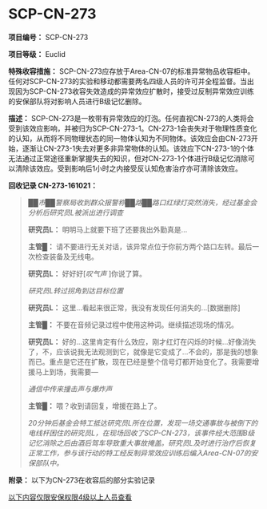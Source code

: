 # SCP-CN-273

**项目编号：** SCP-CN-273

**项目等级：** Euclid

**特殊收容措施：** SCP-CN-273应存放于Area-CN-07的标准异常物品收容柜中。任何对SCP-CN-273的实验和移动都需要两名四级人员的许可并全程监督。当出现因为SCP-CN-273收容失效造成的异常效应扩散时，接受过反制异常效应训练的安保部队将对影响人员进行B级记忆删除。

**描述：** SCP-CN-273是一枚带有异常效应的灯泡。任何直视CN-273的人类将会受到该效应影响，并被归为SCP-CN-273-1。CN-273-1会丧失对于物理性质变化的认知，从而将不同物理状态的同一物体认知为不同物体。该效应会由CN-273开始，逐渐让CN-273-1失去对更多非异常物体的认知。该效应下CN-273-1的个体无法通过正常途径重新掌握失去的知识，但对CN-273-1个体进行B级记忆消除可以清除该效应。受到影响后1小时之内接受反认知危害治疗亦可清除该效应。

**回收记录 CN-273-161021：** 


> *██市██警察局收到群众报警称██路██路口红绿灯突然消失，经过基金会分析后研究员L被派出进行调查* 
> 
> **研究员L：** 明明马上就要下班了还要我出外勤真是…
> 
> **主管█：** 请不要进行无关对话，该异常点位于你前方两个路口左转。最后一次检查装备及无线电。
> 
> **研究员L：** 好好好[*叹气声* ]你说了算。
> 
> *研究员L转过拐角到达目标位置* 
> 
> **研究员L：** 这里…看起来很正常，我没有发现任何消失的…[数据删除]
> 
> **主管█：** 不要在音频记录过程中使用这种词。继续描述现场的情况。
> 
> **研究员L：** 好的…这里肯定有什么效应，刚才红灯在闪烁的时候…好像消失了，不，应该说我无法观测到它，就像是它变成了…不会的，那是我的想象而已。重点是它还在扩散，现在已经是整个信号灯都开始变化了。我需要增援马上到场，我需要—
> 
> *通信中传来撞击声与爆炸声* 
> 
> **主管█：** 喂？收到请回复，增援在路上了。
> 
> *20分钟后基金会特工抵达研究员L所在位置，发现一场交通事故与被倒下的电线杆困住的研究员L，在现场回收了SCP-CN-273，该事件经大范围B级记忆消除之后由酒后驾车导致重大事故掩盖。研究员L及时进行治疗后恢复正常工作，参与该行动的特工经反制异常效应训练后编入Area-CN-07的安保部队中。* 
> 

**附录：** 以下为CN-273在收容后的部分实验记录


[以下内容仅限安保权限4级以上人员查看](//scp-wiki-cn.wikidot.comhttp://scp-wiki-cn.wikidot.com/fragment:scp-cn-273-01)


